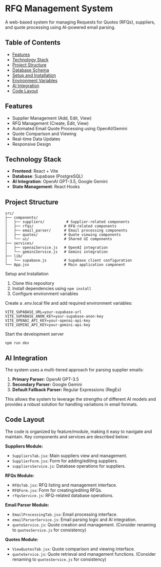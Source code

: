 # RFQ Management System

A web-based system for managing Requests for Quotes (RFQs), suppliers, and quote processing using AI-powered email parsing.

## Table of Contents
- [Features](#features)
- [Technology Stack](#technology-stack)
- [Project Structure](#project-structure)
- [Database Schema](#database-schema)
- [Setup and Installation](#setup-and-installation)
- [Environment Variables](#environment-variables)
- [AI Integration](#ai-integration)
- [Code Layout](#code-layout)

## Features
- Supplier Management (Add, Edit, View)
- RFQ Management (Create, Edit, View)
- Automated Email Quote Processing using OpenAI/Gemini
- Quote Comparison and Viewing
- Real-time Data Updates
- Responsive Design

## Technology Stack
- **Frontend**: React + Vite
- **Database**: Supabase (PostgreSQL)
- **AI Integration**: OpenAI GPT-3.5, Google Gemini
- **State Management**: React Hooks

## Project Structure
```
src/
├── components/
│   ├── suppliers/          # Supplier-related components
│   ├── rfqs/              # RFQ-related components
│   ├── email_parser/      # Email processing components
│   ├── quotes/            # Quote viewing components
│   └── ui/                # Shared UI components
├── services/
│   ├── openaiService.js   # OpenAI integration
│   └── geminiService.js   # Gemini integration
├── lib/
│   └── supabase.js        # Supabase client configuration
└── App.jsx                # Main application component
```

Setup and Installation

1. Clone this repository
2. Install dependencies using ```npm install```
3. Configure environment variables

Create a .env.local file and add required environment variables:

```
VITE_SUPABASE_URL=your-supabase-url
VITE_SUPABASE_ANON_KEY=your-supabase-anon-key
VITE_OPENAI_API_KEY=your-openai-api-key
VITE_GEMINI_API_KEY=your-gemini-api-key
```

Start the development server
```
npm run dev
```

## AI Integration

The system uses a multi-tiered approach for parsing supplier emails:

1. **Primary Parser:** OpenAI GPT-3.5
2. **Secondary Parser:** Google Gemini
3. **Default Fallback Parser:** Regular Expressions (RegEx)

This allows the system to leverage the strengths of different AI models and provides a robust solution for handling variations in email formats.

## Code Layout

The code is organized by feature/module, making it easy to navigate and maintain.  Key components and services are described below:

**Suppliers Module:**

- `SuppliersTab.jsx`: Main suppliers view and management.
- `SupplierForm.jsx`: Form for adding/editing suppliers.
- `suppliersService.js`: Database operations for suppliers.

**RFQs Module:**

- `RFQsTab.jsx`: RFQ listing and management interface.
- `RFQForm.jsx`: Form for creating/editing RFQs.
- `rfqsService.js`: RFQ-related database operations.

**Email Parser Module:**

- `EmailProcessingTab.jsx`: Email processing interface.
- `emailParserService.js`: Email parsing logic and AI integration.
- `quoteService.js`: Quote creation and management. (Consider renaming to `quotesService.js` for consistency)

**Quotes Module:**

- `ViewQuotesTab.jsx`: Quote comparison and viewing interface.
- `quoteService.js`: Quote retrieval and management functions. (Consider renaming to `quotesService.js` for consistency)

